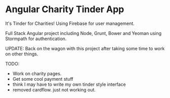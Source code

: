 # Angular Charity Tinder App

It's Tinder for Charities! Using Firebase for user management.

Full Stack Angular project including Node, Grunt, Bower and Yeoman using Stormpath for authentication.

UPDATE: Back on the wagon with this project after taking some time to work on other things.

TODO:
 * Work on charity pages.
 * Get some cool payment stuff
 * think I may have to write my own tinder style interface
 * removed cardflow. just not working out.
